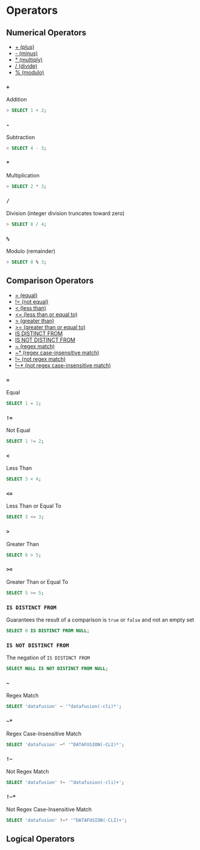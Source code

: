 <!---
  Licensed to the Apache Software Foundation (ASF) under one
  or more contributor license agreements.  See the NOTICE file
  distributed with this work for additional information
  regarding copyright ownership.  The ASF licenses this file
  to you under the Apache License, Version 2.0 (the
  "License"); you may not use this file except in compliance
  with the License.  You may obtain a copy of the License at

    http://www.apache.org/licenses/LICENSE-2.0

  Unless required by applicable law or agreed to in writing,
  software distributed under the License is distributed on an
  "AS IS" BASIS, WITHOUT WARRANTIES OR CONDITIONS OF ANY
  KIND, either express or implied.  See the License for the
  specific language governing permissions and limitations
  under the License.
-->

# Operators

## Numerical Operators

- [+ (plus)](#id1)
- [- (minus)](#id2)
- [\* (multiply)](#id3)
- [/ (divide)](#id4)
- [% (modulo)](#id5)

### `+`

Addition

```sql
> SELECT 1 + 2;
```

### `-`

Subtraction

```sql
> SELECT 4 - 3;
```

### `*`

Multiplication

```sql
> SELECT 2 * 3;
```

### `/`

Division (integer division truncates toward zero)

```sql
> SELECT 8 / 4;
```

### `%`

Modulo (remainder)

```sql
> SELECT 8 % 3;
```

## Comparison Operators

- [= (equal)](#=)
- [!= (not equal)](#!=)
- [< (less than)](#<)
- [<= (less than or equal to)](#<=)
- [> (greater than)]($>)
- [>= (greater than or equal to)](#>=)
- [IS DISTINCT FROM](#IS-DISTINCT-FROM)
- [IS NOT DISTINCT FROM](#IS-NOT-DISTINCT-FROM)
- [~ (regex match)](#~)
- [~\* (regex case-insensitive match)](#~*)
- [!~ (not regex match)](#!~)
- [!~\* (not regex case-insensitive match)](#!~*)

### `=`

Equal

```sql
SELECT 1 = 1;
```

### `!=`

Not Equal

```sql
SELECT 1 != 2;
```

### `<`

Less Than

```sql
SELECT 3 < 4;
```

### `<=`

Less Than or Equal To

```sql
SELECT 3 <= 3;
```

### `>`

Greater Than

```sql
SELECT 6 > 5;
```

### `>=`

Greater Than or Equal To

```sql
SELECT 5 >= 5;
```

### `IS DISTINCT FROM`

Guarantees the result of a comparison is `true` or `false` and not an empty set

```sql
SELECT 0 IS DISTINCT FROM NULL;
```

### `IS NOT DISTINCT FROM`

The negation of `IS DISTINCT FROM`

```sql
SELECT NULL IS NOT DISTINCT FROM NULL;
```

### `~`

Regex Match

```sql
SELECT 'datafusion' ~ '^datafusion(-cli)*';
```

### `~*`

Regex Case-Insensitive Match

```sql
SELECT 'datafusion' ~* '^DATAFUSION(-CLI)*';
```

### `!~`

Not Regex Match

```sql
SELECT 'datafusion' !~ '^datafusion(-cli)+';
```

### `!~*`

Not Regex Case-Insensitive Match

```sql
SELECT 'datafusion' !~* '^DATAFUSION(-CLI)+';
```

## Logical Operators

<!--- All Operators to document (TODO REMOVE)
Eq => "=",
NotEq => "!=",
Lt => "<",
LtEq => "<=",
Gt => ">",
GtEq => ">=",
Plus => "+",
Minus => "-",
Multiply => "*",
Divide => "/",
Modulo => "%",
And => "AND",
Or => "OR",
RegexMatch => "~",
RegexIMatch => "~*",
RegexNotMatch => "!~",
RegexNotIMatch => "!~*",
IsDistinctFrom => "IS DISTINCT FROM",
IsNotDistinctFrom => "IS NOT DISTINCT FROM",
BitwiseAnd => "&",
BitwiseOr => "|",
BitwiseXor => "#",
BitwiseShiftRight => ">>",
BitwiseShiftLeft => "<<",
StringConcat => "||",
AtArrow => "@>",
ArrowAt => "<@",
-->
